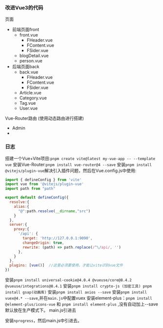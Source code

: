 ### 改进Vue3的代码

页面
- 前端页面front
    - front.vue
        - FHeader.vue
        - FContent.vue
        - FSider.vue
    - blogDetail.vue
    - person.vue
- 后端页面back
    - back.vue
        - FHeader.vue
        - FContent.vue
        - FSider.vue
    - Article.vue
    - Category.vue
    - Tag.vue
    - User.vue

Vue-Router路由
(使用动态路由进行搭建)
- Admin
-



### 日志

搭建一个Vue+Vite项目:`pnpm create vite@latest my-vue-app -- --template vue`
安装Vue-Router:`pnpm install vue-router@4 --save`
安装`pnpm install @vitejs/plugin-vue`解决引入插件问题，然后在Vue.config.js中使用:
~~~javascript
import { defineConfig } from 'vite'
import vue from '@vitejs/plugin-vue'
import path from "path"

export default defineConfig({
  resolve:{
    alias:{
      "@":path.resolve(__dirname,"src")
    }
  },
  server:{
    proxy:{
      '/api': {
        target: 'http://127.0.0.1:9090',
        changeOrigin: true,
        rewrite: (path) => path.replace(/^\/api/, '')
      },
    }
  },
  plugins: [vue()]  //这里必须要使用，才能让vite识别vue文件
})
~~~
安装`pnpm install universal-cookie@4.0.4 @vueuse/core@8.4.2 @vueuse/integrations@8.4.1`
安装`pnpm install crypto-js (加密工具) pnpm install gsap(动画库)`
安装`pnpm install axios --save`
安装`pnpm install vuex@4.* --save`,并在`main.js`中配置vuex
安装element-plus：`pnpm install @element-plus/icons-vue` 和 `pnpm install element-plus` ,没有自动加上--save默认放在生产模式下。
main.js引进去

安装`nprogress`，然后main.js中引进去。
